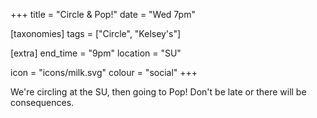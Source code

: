 +++
title = "Circle & Pop!"
date = "Wed 7pm"

[taxonomies]
tags = ["Circle", "Kelsey's"]

[extra]
end_time = "9pm"
location = "SU"

icon = "icons/milk.svg"
colour = "social"
+++

We're circling at the SU, then going to Pop! Don't be late or there will be consequences.